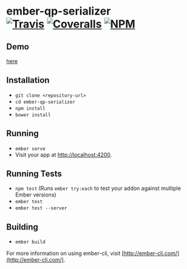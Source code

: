 [ci-img]: https://img.shields.io/travis/ciena-blueplanet/ember-qp-serializer.svg "Travis CI Build Status"
[ci-url]: https://travis-ci.org/ciena-blueplanet/ember-qp-serializer

[cov-img]: https://img.shields.io/coveralls/ciena-blueplanet/ember-qp-serializer.svg "Coveralls Code Coverage"
[cov-url]: https://coveralls.io/github/ciena-blueplanet/ember-qp-serializer

[npm-img]: https://img.shields.io/npm/v/ember-qp-serializer.svg "NPM Version"
[npm-url]: https://www.npmjs.com/package/ember-qp-serializer

# ember-qp-serializer <br /> [![Travis][ci-img]][ci-url] [![Coveralls][cov-img]][cov-url] [![NPM][npm-img]][npm-url]

## Demo
[here](https://ciena-blueplanet.github.io/ember-qp-serializer)

## Installation

* `git clone <repository-url>`
* `cd ember-qp-serializer`
* `npm install`
* `bower install`

## Running

* `ember serve`
* Visit your app at [http://localhost:4200](http://localhost:4200).

## Running Tests

* `npm test` (Runs `ember try:each` to test your addon against multiple Ember versions)
* `ember test`
* `ember test --server`

## Building

* `ember build`

For more information on using ember-cli, visit [http://ember-cli.com/](http://ember-cli.com/).
